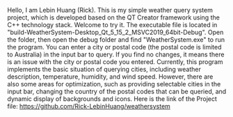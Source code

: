 Hello, I am Lebin Huang (Rick). This is my simple weather query system project, which is developed based on the QT Creator framework using the C++ technology stack. Welcome to try it.
The executable file is located in "build-WeatherSystem-Desktop_Qt_5_15_2_MSVC2019_64bit-Debug".
Open the folder, then open the debug folder and find "WeatherSystem.exe" to run the program.
You can enter a city or postal code (the postal code is limited to Australia) in the input bar to query. 
If you find no changes, it means there is an issue with the city or postal code you entered.
Currently, this program implements the basic situation of querying cities, including weather description, temperature, humidity, and wind speed. 
However, there are also some areas for optimization, such as providing selectable cities in the input bar, changing the country of the postal codes that can be queried, and dynamic display of backgrounds and icons.
Here is the link of the Project file: https://github.com/Rick-LebinHuang/weathersystem
